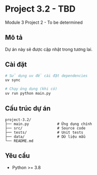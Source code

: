 # Project 3.2 - TBD

Module 3 Project 2 - To be determined

## Mô tả

Dự án này sẽ được cập nhật trong tương lai.

## Cài đặt

```bash
# Sử dụng uv để cài đặt dependencies
uv sync

# Chạy ứng dụng (khi có)
uv run python main.py
```

## Cấu trúc dự án

```
project-3.2/
├── main.py             # Ứng dụng chính
├── src/                # Source code
├── tests/              # Unit tests
├── data/               # Dữ liệu mẫu
└── README.md
```

## Yêu cầu

- Python >= 3.8
